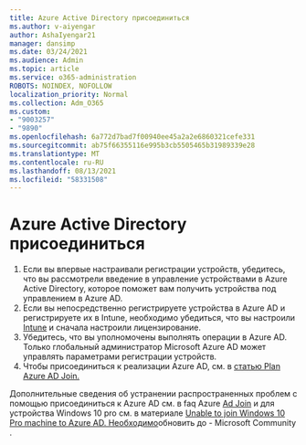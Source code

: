 ```yaml
---
title: Azure Active Directory присоединиться
ms.author: v-aiyengar
author: AshaIyengar21
manager: dansimp
ms.date: 03/24/2021
ms.audience: Admin
ms.topic: article
ms.service: o365-administration
ROBOTS: NOINDEX, NOFOLLOW
localization_priority: Normal
ms.collection: Adm_O365
ms.custom:
- "9003257"
- "9890"
ms.openlocfilehash: 6a772d7bad7f00940ee45a2a2e6860321cefe331
ms.sourcegitcommit: ab75f66355116e995b3cb5505465b31989339e28
ms.translationtype: MT
ms.contentlocale: ru-RU
ms.lasthandoff: 08/13/2021
ms.locfileid: "58331508"
---
```

# <a name="azure-active-directory-join"></a>Azure Active Directory присоединиться

1. Если вы впервые настраивали регистрации устройств, убедитесь, [](https://docs.microsoft.com/azure/active-directory/devices/overview) что вы рассмотрели введение в управление устройствами в Azure Active Directory, которое поможет вам получить устройства под управлением в Azure AD. 
1. Если вы непосредственно регистрируете устройства в Azure AD и регистрируете их в Intune, необходимо [](https://docs.microsoft.com/mem/intune/fundamentals/licenses-assign) убедиться, что вы настроили [Intune](https://docs.microsoft.com/mem/intune/enrollment/device-enrollment) и сначала настроили лицензирование.
1. Убедитесь, что вы уполномочены выполнять операции в Azure AD. Только глобальный администратор Microsoft Azure AD может управлять параметрами регистрации устройств.
1. Чтобы присоединиться к реализации Azure AD, см. в [статью Plan Azure AD Join.](https://docs.microsoft.com/azure/active-directory/devices/azureadjoin-plan)

Дополнительные сведения об устранении распространенных проблем с помощью присоединиться к Azure AD см. в faq Azure [Ad Join](https://docs.microsoft.com/azure/active-directory/devices/faq) и для устройства Windows 10 pro см. в материале [Unable to join Windows 10 Pro machine to Azure AD. Необходимо](https://answers.microsoft.com/en-us/msoffice/forum/msoffice_install-mso_win10-mso_365hp/unable-to-join-windows-10-pro-machine-to-azure-ad/abb1ca7d-b317-45ec-a628-e1c10eae2900)обновить до - Microsoft Community .
